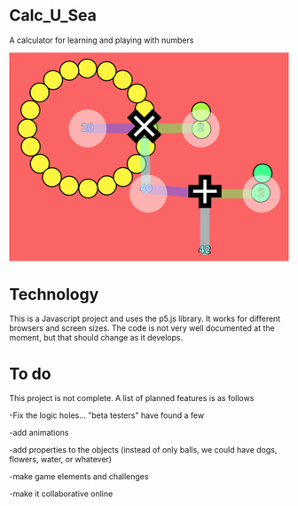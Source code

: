 # Calc_U_Sea
A calculator for learning and playing with numbers

![image](/image.png?raw=true "image")

# Technology
This is a Javascript project and uses the p5.js library. It works for different browsers and screen sizes. The code is not very well documented at the moment, but that should change as it develops.

# To do
This project is not complete. A list of planned features is as follows

-Fix the logic holes... "beta testers" have found a few

-add animations

-add properties to the objects (instead of only balls, we could have dogs, flowers, water, or whatever)

-make game elements and challenges

-make it collaborative online
